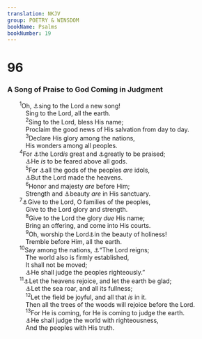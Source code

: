 ```yaml
---
translation: NKJV
group: POETRY & WINSDOM
bookName: Psalms 
bookNumber: 19
---
```


<div class="title"><h1>96</h1><h3>A Song of Praise to God Coming in Judgment</h3></div>
<span class="verse thi_96_1">  <sup>1</sup>Oh, <a data-toggle="tooltip" data-placement="bottom" title="1 Chr. 16:23–33">⚓</a>sing to the Lord a new song!<br/>   Sing to the Lord, all the earth.<br/></span>
<span class="verse thi_96_2">   <sup>2</sup>Sing to the Lord, bless His name;<br/>   Proclaim the good news of His salvation from day to day.<br/></span>
<span class="verse thi_96_3">   <sup>3</sup>Declare His glory among the nations,<br/>   His wonders among all peoples.<br/></span>
<span class="verse thi_96_4">  <sup>4</sup>For <a data-toggle="tooltip" data-placement="bottom" title="Ps. 145:3">⚓</a>the Lord<i>is</i> great and <a data-toggle="tooltip" data-placement="bottom" title="Ps. 18:3">⚓</a>greatly to be praised;<br/>   <a data-toggle="tooltip" data-placement="bottom" title="Ps. 95:3">⚓</a>He <i>is</i> to be feared above all gods.<br/></span>
<span class="verse thi_96_5">   <sup>5</sup>For <a data-toggle="tooltip" data-placement="bottom" title="1 Chr. 16:26; (Jer. 10:11)">⚓</a>all the gods of the peoples <i>are</i> idols,<br/>   <a data-toggle="tooltip" data-placement="bottom" title="Ps. 115:15; Is. 42:5">⚓</a>But the Lord made the heavens.<br/></span>
<span class="verse thi_96_6">   <sup>6</sup>Honor and majesty <i>are</i> before Him;<br/>   Strength and <a data-toggle="tooltip" data-placement="bottom" title="Ps. 29:2">⚓</a>beauty <i>are</i> in His sanctuary.<br/></span>
<span class="verse thi_96_7">  <sup>7</sup><a data-toggle="tooltip" data-placement="bottom" title="1 Chr. 16:28, 29; Ps. 29:1, 2">⚓</a>Give to the Lord, O families of the peoples,<br/>   Give to the Lord glory and strength.<br/></span>
<span class="verse thi_96_8">   <sup>8</sup>Give to the Lord the glory <i>due</i> His name;<br/>   Bring an offering, and come into His courts.<br/></span>
<span class="verse thi_96_9">   <sup>9</sup>Oh, worship the Lord<a data-toggle="tooltip" data-placement="bottom" title="1 Chr. 16:29; 2 Chr. 20:21; Ps. 29:2">⚓</a>in the beauty of holiness!<br/>   Tremble before Him, all the earth.<br/></span>
<span class="verse thi_96_10">  <sup>10</sup>Say among the nations, <a data-toggle="tooltip" data-placement="bottom" title="Ps. 93:1; 97:1; (Rev. 11:15; 19:6)">⚓</a>“The Lord reigns;<br/>   The world also is firmly established,<br/>   It shall not be moved;<br/>   <a data-toggle="tooltip" data-placement="bottom" title="Ps. 67:4">⚓</a>He shall judge the peoples righteously.”<br/></span>
<span class="verse thi_96_11">  <sup>11</sup><a data-toggle="tooltip" data-placement="bottom" title="Ps. 69:34; Is. 49:13">⚓</a>Let the heavens rejoice, and let the earth be glad;<br/>   <a data-toggle="tooltip" data-placement="bottom" title="Ps. 98:7">⚓</a>Let the sea roar, and all its fullness;<br/></span>
<span class="verse thi_96_12">   <sup>12</sup>Let the field be joyful, and all that <i>is</i> in it.<br/>   Then all the trees of the woods will rejoice before the Lord.<br/></span>
<span class="verse thi_96_13">   <sup>13</sup>For He is coming, for He is coming to judge the earth.<br/>   <a data-toggle="tooltip" data-placement="bottom" title="(Rev. 19:11)">⚓</a>He shall judge the world with righteousness,<br/>   And the peoples with His truth.<br/></span>
